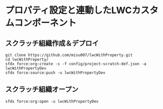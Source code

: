 # プロパティ設定と連動したLWCカスタムコンポーネント

## スクラッチ組織作成＆デプロイ

```
git clone https://github.com/misu007/lwcWithProperty.git
cd lwcWithProperty/
sfdx force:org:create -s -f config/project-scratch-def.json -a lwcWithPropertyDev
sfdx force:source:push -u lwcWithPropertyDev
```
## スクラッチ組織オープン
```
sfdx force:org:open -u lwcWithPropertyDev
```

